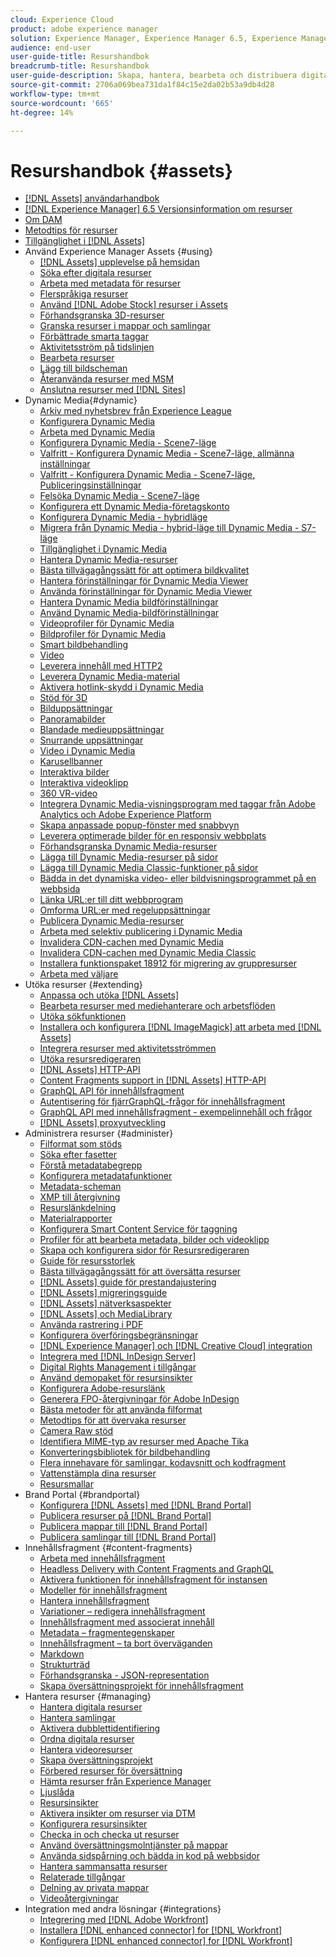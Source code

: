 ```yaml
---
cloud: Experience Cloud
product: adobe experience manager
solution: Experience Manager, Experience Manager 6.5, Experience Manager Assets
audience: end-user
user-guide-title: Resurshandbok
breadcrumb-title: Resurshandbok
user-guide-description: Skapa, hantera, bearbeta och distribuera digitalt material.
source-git-commit: 2706a069bea731da1f84c15e2da02b53a9db4d28
workflow-type: tm+mt
source-wordcount: '665'
ht-degree: 14%

---
```



# Resurshandbok {#assets}

+ [[!DNL Assets] användarhandbok](home.md)
+ [[!DNL Experience Manager] 6.5 Versionsinformation om resurser](https://experienceleague.adobe.com/docs/experience-manager-65/release-notes/assets.html)
+ [Om DAM](assets.md)
+ [Metodtips för resurser](best-practices-for-assets.md)
+ [Tillgänglighet i [!DNL Assets]](accessibility.md)
+ Använd Experience Manager Assets {#using}
   + [[!DNL Assets] upplevelse på hemsidan](assets-home-page.md)
   + [Söka efter digitala resurser](search-assets.md)
   + [Arbeta med metadata för resurser](metadata.md)
   + [Flerspråkiga resurser](multilingual-assets.md)
   + [Använd [!DNL Adobe Stock] resurser i Assets](aem-assets-adobe-stock.md)
   + [Förhandsgranska 3D-resurser](previewing-3d-assets.md)
   + [Granska resurser i mappar och samlingar](bulk-approval.md)
   + [Förbättrade smarta taggar](enhanced-smart-tags.md)
   + [Aktivitetsström på tidslinjen](activity-stream.md)
   + [Bearbeta resurser](assets-workflow.md)
   + [Lägg till bildscheman](image-maps.md)
   + [Återanvända resurser med MSM](reuse-assets-using-msm.md)
   + [Anslutna resurser med [!DNL Sites]](use-assets-across-connected-assets-instances.md)
+ Dynamic Media{#dynamic}
   + [Arkiv med nyhetsbrev från Experience League](dynamic-media-newsletter.md)
   + [Konfigurera Dynamic Media](administering-dynamic-media.md)
   + [Arbeta med Dynamic Media](dynamic-media.md)
   + [Konfigurera Dynamic Media - Scene7-läge](config-dms7.md)
   + [Valfritt - Konfigurera Dynamic Media - Scene7-läge, allmänna inställningar](dm-general-settings.md)
   + [Valfritt - Konfigurera Dynamic Media - Scene7-läge, Publiceringsinställningar](dm-publish-settings.md)
   + [Felsöka Dynamic Media - Scene7-läge](troubleshoot-dms7.md)
   + [Konfigurera ett Dynamic Media-företagskonto](dm-alias-account.md)
   + [Konfigurera Dynamic Media - hybridläge](config-dynamic.md)
   + [Migrera från Dynamic Media - hybrid-läge till Dynamic Media - S7-läge](migrate-from-hybrid-to-dms7.md)
   + [Tillgänglighet i Dynamic Media](accessibility-dm.md)
   + [Hantera Dynamic Media-resurser](managing-assets.md)
   + [Bästa tillvägagångssätt för att optimera bildkvalitet](best-practices-for-optimizing-the-quality-of-your-images.md)
   + [Hantera förinställningar för Dynamic Media Viewer](managing-viewer-presets.md)
   + [Använda förinställningar för Dynamic Media Viewer](viewer-presets.md)
   + [Hantera Dynamic Media bildförinställningar](managing-image-presets.md)
   + [Använd Dynamic Media-bildförinställningar](image-presets.md)
   + [Videoprofiler för Dynamic Media](video-profiles.md)
   + [Bildprofiler för Dynamic Media](image-profiles.md)
   + [Smart bildbehandling](imaging-faq.md)
   + [Video](s7-video.md)
   + [Leverera innehåll med HTTP2](http2.md)
   + [Leverera Dynamic Media-material](delivering-dynamic-media-assets.md)
   + [Aktivera hotlink-skydd i Dynamic Media](hotlink-protection.md)
   + [Stöd för 3D](/help/assets/assets-3d.md)
   + [Bilduppsättningar](image-sets.md)
   + [Panoramabilder](panoramic-images.md)
   + [Blandade medieuppsättningar](mixed-media-sets.md)
   + [Snurrande uppsättningar](spin-sets.md)
   + [Video i Dynamic Media](video.md)
   + [Karusellbanner](carousel-banners.md)
   + [Interaktiva bilder](interactive-images.md)
   + [Interaktiva videoklipp](interactive-videos.md)
   + [360 VR-video](/help/assets/360-video.md)
   + [Integrera Dynamic Media-visningsprogram med taggar från Adobe Analytics och Adobe Experience Platform](/help/assets/tags.md)
   + [Skapa anpassade popup-fönster med snabbvyn](custom-pop-ups.md)
   + [Leverera optimerade bilder för en responsiv webbplats](responsive-site.md)
   + [Förhandsgranska Dynamic Media-resurser](previewing-assets.md)
   + [Lägga till Dynamic Media-resurser på sidor](adding-dynamic-media-assets-to-pages.md)
   + [Lägga till Dynamic Media Classic-funktioner på sidor](scene7.md)
   + [Bädda in det dynamiska video- eller bildvisningsprogrammet på en webbsida](embed-code.md)
   + [Länka URL:er till ditt webbprogram](linking-urls-to-yourwebapplication.md)
   + [Omforma URL:er med regeluppsättningar](using-rulesets-to-transform-urls.md)
   + [Publicera Dynamic Media-resurser](publishing-dynamicmedia-assets.md)
   + [Arbeta med selektiv publicering i Dynamic Media](selective-publishing.md)
   + [Invalidera CDN-cachen med Dynamic Media](invalidate-cdn-cache-dynamic-media.md)
   + [Invalidera CDN-cachen med Dynamic Media Classic](invalidate-cdn-cache-dm-classic.md)
   + [Installera funktionspaket 18912 för migrering av gruppresurser](bulk-ingest-migrate.md)
   + [Arbeta med väljare](working-with-selectors.md)
+ Utöka resurser {#extending}
   + [Anpassa och utöka [!DNL Assets]](extending-assets.md)
   + [Bearbeta resurser med mediehanterare och arbetsflöden](media-handlers.md)
   + [Utöka sökfunktionen](searchx.md)
   + [Installera och konfigurera [!DNL ImageMagick] att arbeta med [!DNL Assets]](best-practices-for-imagemagick.md)
   + [Integrera resurser med aktivitetsströmmen](extending-activity-stream.md)
   + [Utöka resursredigeraren](asseteditorx.md)
   + [[!DNL Assets] HTTP-API](mac-api-assets.md)
   + [Content Fragments support in [!DNL Assets] HTTP-API](assets-api-content-fragments.md)
   + [GraphQL API för innehållsfragment](content-fragments/graphql-api-content-fragments.md)
   + [Autentisering för fjärrGraphQL-frågor för innehållsfragment](content-fragments/graphql-authentication-content-fragments.md)
   + [GraphQL API med innehållsfragment - exempelinnehåll och frågor](/help/assets/content-fragments/content-fragments-graphql-samples.md)
   + [[!DNL Assets] proxyutveckling](proxy.md)
+ Administrera resurser {#administer}
   + [Filformat som stöds](assets-formats.md)
   + [Söka efter fasetter](search-facets.md)
   + [Förstå metadatabegrepp](metadata-concepts.md)
   + [Konfigurera metadatafunktioner](metadata-config.md)
   + [Metadata-scheman](metadata-schemas.md)
   + [XMP till återgivning](xmp-writeback.md)
   + [Resurslänkdelning](link-sharing.md)
   + [Materialrapporter](asset-reports.md)
   + [Konfigurera Smart Content Service för taggning](config-smart-tagging.md)
   + [Profiler för att bearbeta metadata, bilder och videoklipp](processing-profiles.md)
   + [Skapa och konfigurera sidor för Resursredigeraren](assets-finder-editor.md)
   + [Guide för resursstorlek](assets-sizing-guide.md)
   + [Bästa tillvägagångssätt för att översätta resurser](best-practices-for-translating-assets-efficiently.md)
   + [[!DNL Assets] guide för prestandajustering](performance-tuning-guidelines.md)
   + [[!DNL Assets] migreringsguide](assets-migration-guide.md)
   + [[!DNL Assets] nätverksaspekter](assets-network-considerations.md)
   + [[!DNL Assets] och MediaLibrary](medialibrary.md)
   + [Använda rastrering i PDF](aem-pdf-rasterizer.md)
   + [Konfigurera överföringsbegränsningar](configuring-asset-upload-restrictions.md)
   + [[!DNL Experience Manager] och [!DNL Creative Cloud] integration](aem-cc-integration-best-practices.md)
   + [Integrera med [!DNL InDesign Server]](indesign.md)
   + [Digital Rights Management i tillgångar](drm.md)
   + [Använd demopaket för resursinsikter](use-demo-package-for-asset-insights.md)
   + [Konfigurera Adobe-resurslänk](configure-asset-link.md)
   + [Generera FPO-återgivningar för Adobe InDesign](configure-fpo-renditions.md)
   + [Bästa metoder för att använda filformat](assets-file-format-best-practices.md)
   + [Metodtips för att övervaka resurser](assets-monitoring-best-practices.md)
   + [Camera Raw stöd](camera-raw.md)
   + [Identifiera MIME-typ av resurser med Apache Tika](detect-asset-mime-type-with-tika.md)
   + [Konverteringsbibliotek för bildbehandling](imaging-transcoding-library.md)
   + [Flera innehavare för samlingar, kodavsnitt och kodfragment](multi-tenancy.md)
   + [Vattenstämpla dina resurser](watermarking.md)
   + [Resursmallar](asset-templates.md)
+ Brand Portal {#brandportal}
   + [Konfigurera [!DNL Assets] med [!DNL Brand Portal]](configure-aem-assets-with-brand-portal.md)
   + [Publicera resurser på [!DNL Brand Portal]](brand-portal-publish-assets.md)
   + [Publicera mappar till [!DNL Brand Portal]](brand-portal-publish-folder.md)
   + [Publicera samlingar till [!DNL Brand Portal]](brand-portal-publish-collection.md)
+ Innehållsfragment {#content-fragments}
   + [Arbeta med innehållsfragment](content-fragments/content-fragments.md)
   + [Headless Delivery with Content Fragments and GraphQL](content-fragments/content-fragments-graphql.md)
   + [Aktivera funktionen för innehållsfragment för instansen](content-fragments/content-fragments-configuration-browser.md)
   + [Modeller för innehållsfragment](content-fragments/content-fragments-models.md)
   + [Hantera innehållsfragment](content-fragments/content-fragments-managing.md)
   + [Variationer – redigera innehållsfragment](content-fragments/content-fragments-variations.md)
   + [Innehållsfragment med associerat innehåll](content-fragments/content-fragments-assoc-content.md)
   + [Metadata – fragmentegenskaper](content-fragments/content-fragments-metadata.md)
   + [Innehållsfragment – ta bort överväganden](content-fragments/content-fragments-delete.md)
   + [Markdown](content-fragments/content-fragments-markdown.md)
   + [Strukturträd](/help/assets/content-fragments/content-fragments-structure-tree.md)
   + [Förhandsgranska - JSON-representation](/help/assets/content-fragments/content-fragments-json-preview.md)
   + [Skapa översättningsprojekt för innehållsfragment](creating-translation-projects-for-content-fragments.md)
+ Hantera resurser {#managing}
   + [Hantera digitala resurser](manage-assets.md)
   + [Hantera samlingar](manage-collections.md)
   + [Aktivera dubblettidentifiering](duplicate-detection.md)
   + [Ordna digitala resurser](organize-assets.md)
   + [Hantera videoresurser](managing-video-assets.md)
   + [Skapa översättningsprojekt](translation-projects.md)
   + [Förbered resurser för översättning](preparing-assets-for-translation.md)
   + [Hämta resurser från Experience Manager](download-assets-from-aem.md)
   + [Ljuslåda](light-box.md)
   + [Resursinsikter](asset-insights.md)
   + [Aktivera insikter om resurser via DTM](use-dtm-for-asset-insights.md)
   + [Konfigurera resursinsikter](configure-asset-insights.md)
   + [Checka in och checka ut resurser](check-out-and-submit-assets.md)
   + [Använd översättningsmolntjänster på mappar](transition-cloud-services.md)
   + [Använda sidspårning och bädda in kod på webbsidor](use-page-tracker.md)
   + [Hantera sammansatta resurser](managing-linked-subassets.md)
   + [Relaterade tillgångar](related-assets.md)
   + [Delning av privata mappar](private-folder.md)
   + [Videoåtergivningar](video-renditions.md)
+ Integration med andra lösningar {#integrations}
   + [Integrering med [!DNL Adobe Workfront]](workfront-integrations.md)
   + [Installera [!DNL enhanced connector] for [!DNL Workfront]](workfront-connector-install.md)
   + [Konfigurera [!DNL enhanced connector] for [!DNL Workfront]](workfront-connector-configure.md)
